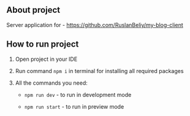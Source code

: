 ## About project  
  

Server application for - https://github.com/RuslanBeliy/my-blog-client


## How to run project  
  

1. Open project in your IDE  
  
2. Run command `npm i` in terminal for installing all required packages   
  
3. All the commands you need:  

    - `npm run dev` - to run in development mode  
  
    - `npm run start` - to run in preview mode  
